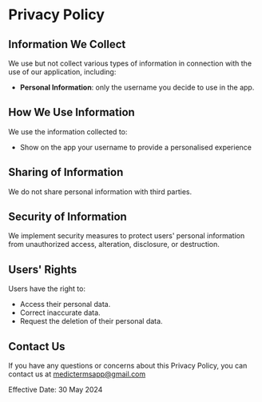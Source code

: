 # Privacy Policy

## Information We Collect
We use but not collect various types of information in connection with the use of our application, including:
- **Personal Information**: only the username you decide to use in the app.

## How We Use Information
We use the information collected to:
- Show on the app your username to provide a personalised experience

## Sharing of Information
We do not share personal information with third parties.

## Security of Information
We implement security measures to protect users' personal information from unauthorized access, alteration, disclosure, or destruction.

## Users' Rights
Users have the right to:
- Access their personal data.
- Correct inaccurate data.
- Request the deletion of their personal data.

## Contact Us
If you have any questions or concerns about this Privacy Policy, you can contact us at medictermsapp@gmail.com

Effective Date: 30 May 2024
